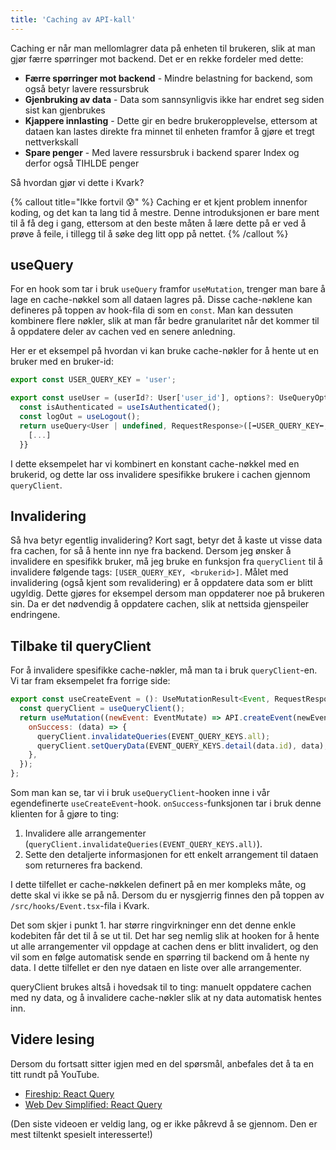 ```yaml
---
title: 'Caching av API-kall'
---
```


Caching er når man mellomlagrer data på enheten til brukeren, slik at man gjør færre spørringer mot backend. Det er en rekke fordeler med dette:

- **Færre spørringer mot backend** - Mindre belastning for backend, som også betyr lavere ressursbruk
- **Gjenbruking av data** - Data som sannsynligvis ikke har endret seg siden sist kan gjenbrukes
- **Kjappere innlasting** - Dette gir en bedre brukeropplevelse, ettersom at dataen kan lastes direkte fra minnet til enheten framfor å gjøre et tregt nettverkskall
- **Spare penger** - Med lavere ressursbruk i backend sparer Index og derfor også TIHLDE penger

Så hvordan gjør vi dette i Kvark?

{% callout title="Ikke fortvil 😰" %}
Caching er et kjent problem innenfor koding, og det kan ta lang tid å mestre. Denne introduksjonen er bare ment til å få deg i gang, ettersom at den beste måten å lære dette på er ved å prøve å feile, i tillegg til å søke deg litt opp på nettet.
{% /callout %}

## useQuery

For en hook som tar i bruk `useQuery` framfor `useMutation`, trenger man bare å lage en cache-nøkkel som all dataen lagres på. Disse cache-nøklene kan defineres på toppen av hook-fila di som en `const`. Man kan dessuten kombinere flere nøkler, slik at man får bedre granularitet når det kommer til å oppdatere deler av cachen ved en senere anledning.

Her er et eksempel på hvordan vi kan bruke cache-nøkler for å hente ut en bruker med en bruker-id:

```javascript
export const USER_QUERY_KEY = 'user';

export const useUser = (userId?: User['user_id'], options?: UseQueryOptions<User | undefined, RequestResponse, User | undefined, QueryKey>) => {
  const isAuthenticated = useIsAuthenticated();
  const logOut = useLogout();
  return useQuery<User | undefined, RequestResponse>([➡️USER_QUERY_KEY⬅️, userId], () => (isAuthenticated ? API.getUserData(userId) : undefined), {
    [...]
  }}
```

I dette eksempelet har vi kombinert en konstant cache-nøkkel med en brukerid, og dette lar oss invalidere spesifikke brukere i cachen gjennom `queryClient`.

## Invalidering

Så hva betyr egentlig invalidering? Kort sagt, betyr det å kaste ut visse data fra cachen, for så å hente inn nye fra backend. Dersom jeg ønsker å invalidere en spesifikk bruker, må jeg bruke en funksjon fra `queryClient` til å invalidere følgende tags: `[USER_QUERY_KEY, <brukerid>]`. Målet med invalidering (også kjent som revalidering) er å oppdatere data som er blitt ugyldig. Dette gjøres for eksempel dersom man oppdaterer noe på brukeren sin. Da er det nødvendig å oppdatere cachen, slik at nettsida gjenspeiler endringene.

## Tilbake til queryClient

For å invalidere spesifikke cache-nøkler, må man ta i bruk `queryClient`-en. Vi tar fram eksempelet fra forrige side:

```javascript
export const useCreateEvent = (): UseMutationResult<Event, RequestResponse, EventMutate, unknown> => {
  const queryClient = useQueryClient();
  return useMutation((newEvent: EventMutate) => API.createEvent(newEvent), {
    onSuccess: (data) => {
      queryClient.invalidateQueries(EVENT_QUERY_KEYS.all);
      queryClient.setQueryData(EVENT_QUERY_KEYS.detail(data.id), data);
    },
  });
};
```

Som man kan se, tar vi i bruk `useQueryClient`-hooken inne i vår egendefinerte `useCreateEvent`-hook. `onSuccess`-funksjonen tar i bruk denne klienten for å gjøre to ting:

1. Invalidere alle arrangementer (`queryClient.invalidateQueries(EVENT_QUERY_KEYS.all)`).
2. Sette den detaljerte informasjonen for ett enkelt arrangement til dataen som returneres fra backend.

I dette tilfellet er cache-nøkkelen definert på en mer kompleks måte, og dette skal vi ikke se på nå. Dersom du er nysgjerrig finnes den på toppen av `/src/hooks/Event.tsx`-fila i Kvark.

Det som skjer i punkt 1. har større ringvirkninger enn det denne enkle kodebiten får det til å se ut til. Det har seg nemlig slik at hooken for å hente ut alle arrangementer vil oppdage at cachen dens er blitt invalidert, og den vil som en følge automatisk sende en spørring til backend om å hente ny data. I dette tilfellet er den nye dataen en liste over alle arrangementer.

queryClient brukes altså i hovedsak til to ting: manuelt oppdatere cachen med ny data, og å invalidere cache-nøkler slik at ny data automatisk hentes inn.

## Videre lesing

Dersom du fortsatt sitter igjen med en del spørsmål, anbefales det å ta en titt rundt på YouTube.

- [Fireship: React Query](https://www.youtube.com/watch?v=novnyCaa7To&ab_channel=Fireship)
- [Web Dev Simplified: React Query](https://youtu.be/r8Dg0KVnfMA?si=LhT5p9q6fgjk1fKc)

(Den siste videoen er veldig lang, og er ikke påkrevd å se gjennom. Den er mest tiltenkt spesielt interesserte!)

